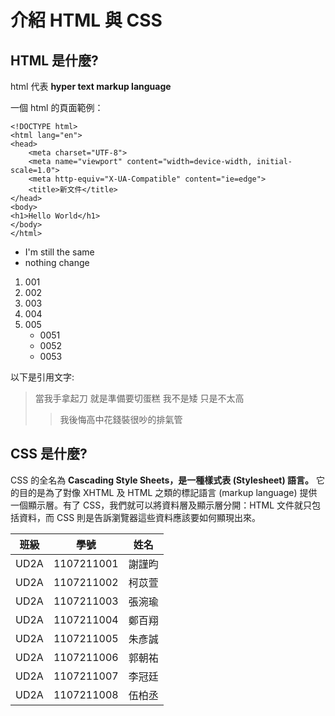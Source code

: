 # 介紹 HTML 與 CSS

## HTML 是什麼?

html 代表 **hyper text markup language**

一個 html 的頁面範例：

    <!DOCTYPE html>
    <html lang="en">
    <head>
        <meta charset="UTF-8">
        <meta name="viewport" content="width=device-width, initial-scale=1.0">
        <meta http-equiv="X-UA-Compatible" content="ie=edge">
        <title>新文件</title>
    </head>
    <body>
    <h1>Hello World</h1>
    </body>
    </html>

* I'm still the same
* nothing change

1. 001
2. 002
3. 003
4. 004
5. 005
    * 0051
    * 0052
    * 0053

以下是引用文字:
> 當我手拿起刀 就是準備要切蛋糕
> 我不是矮 只是不太高
>> 我後悔高中花錢裝很吵的排氣管




## CSS 是什麼?
CSS 的全名為 **Cascading Style Sheets，是一種樣式表 (Stylesheet) 語言。**
它的目的是為了對像 XHTML 及 HTML 之類的標記語言 (markup language) 提供一個顯示層。有了 CSS，我們就可以將資料層及顯示層分開：HTML 文件就只包括資料，而 CSS 則是告訴瀏覽器這些資料應該要如何顯現出來。

| 班級   |     學號   | 姓名    |
|--------|------------|--------|
| UD2A   | 1107211001 | 謝謹昀    |
| UD2A   | 1107211002 | 柯苡萱   |
| UD2A   | 1107211003 | 張涴瑜   |
| UD2A   | 1107211004 | 鄭百翔   |
| UD2A   | 1107211005 | 朱彥誠   |
| UD2A   | 1107211006 | 郭朝祐   |
| UD2A   | 1107211007 | 李冠廷   |
| UD2A   | 1107211008 | 伍柏丞   |
